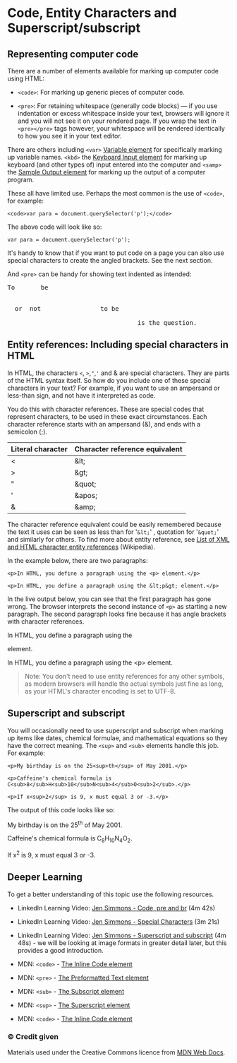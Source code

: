 # Code, Entity Characters and Superscript/subscript

## Representing computer code

There are a number of elements available for marking up computer code using HTML:

- `<code>`: For marking up generic pieces of computer code.

- `<pre>`: For retaining whitespace (generally code blocks) 
— if you use indentation or excess whitespace inside your text, browsers will ignore it and you will not see it on your rendered page. If you wrap the text in `<pre></pre>` tags however, your whitespace will be rendered identically to how you see it in your text editor.

There are others including `<var>` [Variable element](https://developer.mozilla.org/en-US/docs/Web/HTML/Element/var) for specifically marking up variable names. `<kbd>` the [Keyboard Input element](https://developer.mozilla.org/en-US/docs/Web/HTML/Element/kbd) for marking up keyboard (and other types of) input entered into the computer and `<samp>` the [Sample Output element](https://developer.mozilla.org/en-US/docs/Web/HTML/Element/samp) for marking up the output of a computer program.

These all have limited use. Perhaps the most common is the use of `<code>`, for example: 

```
<code>var para = document.querySelector('p');</code>

```
The above code will look like so:


<code>var para = document.querySelector('p');</code>


It's handy to know that if you want to put code on a page you can also use special characters to create the angled brackets. See the next section.

And `<pre>` can be handy for showing text indented as intended:



<pre>
To       be

  
  or  not                to be

                                   is the question.
</pre>




## Entity references: Including special characters in HTML

In HTML, the characters `<`, `>`,`"`,`'` and & are special characters. They are parts of the HTML syntax itself. So how do you include one of these special characters in your text? For example, if you want to use an ampersand or less-than sign, and not have it interpreted as code.

You do this with character references. These are special codes that represent characters, to be used in these exact circumstances. Each character reference starts with an ampersand (&), and ends with a semicolon (;).

<table class="standard-table">
 <thead>
  <tr>
   <th scope="col">Literal character</th>
   <th scope="col">Character reference equivalent</th>
  </tr>
 </thead>
 <tbody>
  <tr>
   <td>&lt;</td>
   <td>&amp;lt;</td>
  </tr>
  <tr>
   <td>&gt;</td>
   <td>&amp;gt;</td>
  </tr>
  <tr>
   <td>"</td>
   <td>&amp;quot;</td>
  </tr>
  <tr>
   <td>'</td>
   <td>&amp;apos;</td>
  </tr>
  <tr>
   <td>&amp;</td>
   <td>&amp;amp;</td>
  </tr>
 </tbody>
</table>

The character reference equivalent could be easily remembered because the text it uses can be seen as less than for '`&lt;`' , quotation for '`&quot;`' and similarly for others. To find more about entity reference, see [List of XML and HTML character entity references](http://en.wikipedia.org/wiki/List_of_XML_and_HTML_character_entity_references) (Wikipedia).

In the example below, there are two paragraphs:

```
<p>In HTML, you define a paragraph using the <p> element.</p>

<p>In HTML, you define a paragraph using the &lt;p&gt; element.</p>

```
In the live output below, you can see that the first paragraph has gone wrong. The browser interprets the second instance of `<p>` as starting a new paragraph. The second paragraph looks fine because it has angle brackets with character references.


<p>In HTML, you define a paragraph using the <p> element.</p>

<p>In HTML, you define a paragraph using the &lt;p&gt; element.</p>


> Note: You don't need to use entity references for any other symbols, as modern browsers will handle the actual symbols just fine as long, as your HTML's character encoding is set to UTF-8.

## Superscript and subscript

You will occasionally need to use superscript and subscript when marking up items like dates, chemical formulae, and mathematical equations so they have the correct meaning. The `<sup>` and `<sub>` elements handle this job. For example:

```
<p>My birthday is on the 25<sup>th</sup> of May 2001.</p>

<p>Caffeine's chemical formula is C<sub>8</sub>H<sub>10</sub>N<sub>4</sub>O<sub>2</sub>.</p>

<p>If x<sup>2</sup> is 9, x must equal 3 or -3.</p>
```

The output of this code looks like so:


<p>My birthday is on the 25<sup>th</sup> of May 2001.</p>

<p>Caffeine's chemical formula is C<sub>8</sub>H<sub>10</sub>N<sub>4</sub>O<sub>2</sub>.</p>

<p>If x<sup>2</sup> is 9, x must equal 3 or -3.</p>


<h2 class="deep">Deeper Learning</h2>

To get a better understanding of this topic use the following resources.

- LinkedIn Learning Video: [Jen Simmons - Code, pre and br](https://www.linkedin.com/learning/html-essential-training-4/code-pre-and-br?u=36102708) (4m 42s)

- LinkedIn Learning Video: [Jen Simmons - Special Characters](https://www.linkedin.com/learning/html-essential-training-4/weird-characters?u=36102708) (3m 21s)

- LinkedIn Learning Video: [Jen Simmons - Superscript and subscript](https://www.linkedin.com/learning/html-essential-training-4/superscripts-subscripts-and-small-text?u=36102708) (4m 48s) - we will be looking at image formats in greater detail later, but this provides a good introduction.

- MDN: `<code>` - [The Inline Code element](https://developer.mozilla.org/en-US/docs/Web/HTML/Element/code)

- MDN: `<pre>` - [The Preformatted Text element](https://developer.mozilla.org/en-US/docs/Web/HTML/Element/pre)

- MDN: `<sub>` - [The Subscript element](https://developer.mozilla.org/en-US/docs/Web/HTML/Element/sub)

- MDN: `<sup>` - [The Superscript element](https://developer.mozilla.org/en-US/docs/Web/HTML/Element/sup)

- MDN: `<code>` - [The Inline Code element](https://developer.mozilla.org/en-US/docs/Web/HTML/Element/code)


### &copy; Credit given

Materials used under the Creative Commons licence from [MDN Web Docs](https://developer.mozilla.org/en-US/docs/Web/HTML).



